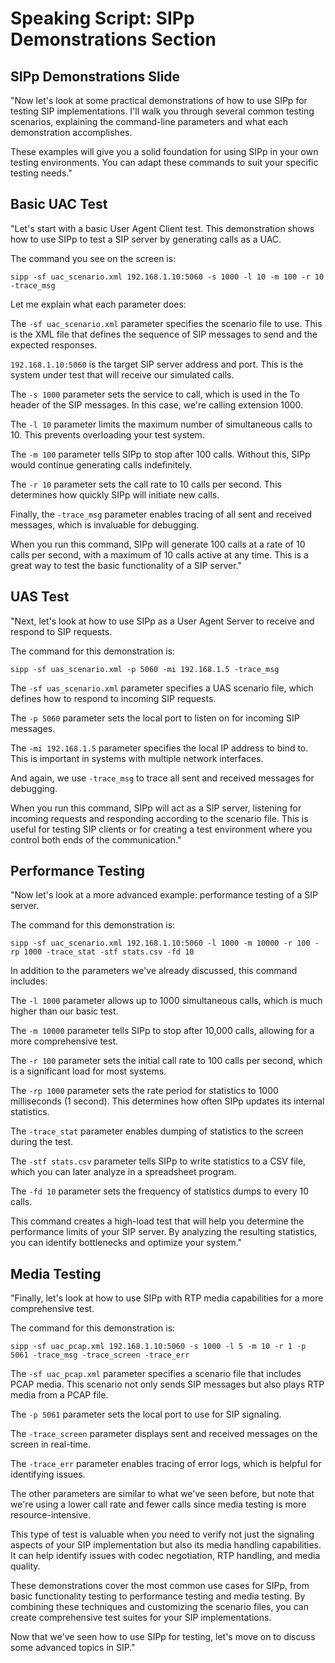 # Speaking Script: SIPp Demonstrations Section

## SIPp Demonstrations Slide
"Now let's look at some practical demonstrations of how to use SIPp for testing SIP implementations. I'll walk you through several common testing scenarios, explaining the command-line parameters and what each demonstration accomplishes.

These examples will give you a solid foundation for using SIPp in your own testing environments. You can adapt these commands to suit your specific testing needs."

## Basic UAC Test
"Let's start with a basic User Agent Client test. This demonstration shows how to use SIPp to test a SIP server by generating calls as a UAC.

The command you see on the screen is:
```
sipp -sf uac_scenario.xml 192.168.1.10:5060 -s 1000 -l 10 -m 100 -r 10 -trace_msg
```

Let me explain what each parameter does:

The `-sf uac_scenario.xml` parameter specifies the scenario file to use. This is the XML file that defines the sequence of SIP messages to send and the expected responses.

`192.168.1.10:5060` is the target SIP server address and port. This is the system under test that will receive our simulated calls.

The `-s 1000` parameter sets the service to call, which is used in the To header of the SIP messages. In this case, we're calling extension 1000.

The `-l 10` parameter limits the maximum number of simultaneous calls to 10. This prevents overloading your test system.

The `-m 100` parameter tells SIPp to stop after 100 calls. Without this, SIPp would continue generating calls indefinitely.

The `-r 10` parameter sets the call rate to 10 calls per second. This determines how quickly SIPp will initiate new calls.

Finally, the `-trace_msg` parameter enables tracing of all sent and received messages, which is invaluable for debugging.

When you run this command, SIPp will generate 100 calls at a rate of 10 calls per second, with a maximum of 10 calls active at any time. This is a great way to test the basic functionality of a SIP server."

## UAS Test
"Next, let's look at how to use SIPp as a User Agent Server to receive and respond to SIP requests.

The command for this demonstration is:
```
sipp -sf uas_scenario.xml -p 5060 -mi 192.168.1.5 -trace_msg
```

The `-sf uas_scenario.xml` parameter specifies a UAS scenario file, which defines how to respond to incoming SIP requests.

The `-p 5060` parameter sets the local port to listen on for incoming SIP messages.

The `-mi 192.168.1.5` parameter specifies the local IP address to bind to. This is important in systems with multiple network interfaces.

And again, we use `-trace_msg` to trace all sent and received messages for debugging.

When you run this command, SIPp will act as a SIP server, listening for incoming requests and responding according to the scenario file. This is useful for testing SIP clients or for creating a test environment where you control both ends of the communication."

## Performance Testing
"Now let's look at a more advanced example: performance testing of a SIP server.

The command for this demonstration is:
```
sipp -sf uac_scenario.xml 192.168.1.10:5060 -l 1000 -m 10000 -r 100 -rp 1000 -trace_stat -stf stats.csv -fd 10
```

In addition to the parameters we've already discussed, this command includes:

The `-l 1000` parameter allows up to 1000 simultaneous calls, which is much higher than our basic test.

The `-m 10000` parameter tells SIPp to stop after 10,000 calls, allowing for a more comprehensive test.

The `-r 100` parameter sets the initial call rate to 100 calls per second, which is a significant load for most systems.

The `-rp 1000` parameter sets the rate period for statistics to 1000 milliseconds (1 second). This determines how often SIPp updates its internal statistics.

The `-trace_stat` parameter enables dumping of statistics to the screen during the test.

The `-stf stats.csv` parameter tells SIPp to write statistics to a CSV file, which you can later analyze in a spreadsheet program.

The `-fd 10` parameter sets the frequency of statistics dumps to every 10 calls.

This command creates a high-load test that will help you determine the performance limits of your SIP server. By analyzing the resulting statistics, you can identify bottlenecks and optimize your system."

## Media Testing
"Finally, let's look at how to use SIPp with RTP media capabilities for a more comprehensive test.

The command for this demonstration is:
```
sipp -sf uac_pcap.xml 192.168.1.10:5060 -s 1000 -l 5 -m 10 -r 1 -p 5061 -trace_msg -trace_screen -trace_err
```

The `-sf uac_pcap.xml` parameter specifies a scenario file that includes PCAP media. This scenario not only sends SIP messages but also plays RTP media from a PCAP file.

The `-p 5061` parameter sets the local port to use for SIP signaling.

The `-trace_screen` parameter displays sent and received messages on the screen in real-time.

The `-trace_err` parameter enables tracing of error logs, which is helpful for identifying issues.

The other parameters are similar to what we've seen before, but note that we're using a lower call rate and fewer calls since media testing is more resource-intensive.

This type of test is valuable when you need to verify not just the signaling aspects of your SIP implementation but also its media handling capabilities. It can help identify issues with codec negotiation, RTP handling, and media quality.

These demonstrations cover the most common use cases for SIPp, from basic functionality testing to performance testing and media testing. By combining these techniques and customizing the scenario files, you can create comprehensive test suites for your SIP implementations.

Now that we've seen how to use SIPp for testing, let's move on to discuss some advanced topics in SIP."
